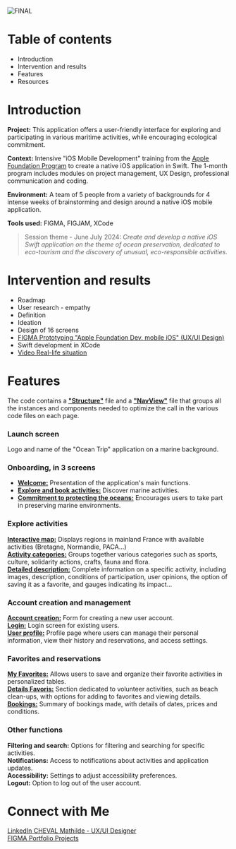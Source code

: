![FINAL](https://github.com/mathildecheval/AppOceanTrip/assets/174261397/cb121f8f-c3e0-441a-b565-aab6add175f0)

# Table of contents
* Introduction
* Intervention and results
* Features
* Resources
  
# Introduction
**Project:** This application offers a user-friendly interface for exploring and participating in various maritime activities, while encouraging ecological commitment.

**Context:** Intensive "iOS Mobile Development" training from the [Apple Foundation Program](https://www.apple.com/fr/newsroom/2024/06/apple-simplon-celebrate-five-years-of-training-for-aspiring-developers/) to create a native iOS application in Swift. The 1-month program includes modules on project management, UX Design, professional communication and coding. 

**Environment:** A team of 5 people from a variety of backgrounds for 4 intense weeks of brainstorming and design around a native iOS mobile application.

**Tools used:** FIGMA, FIGJAM, XCode

> Session theme - June July 2024: *Create and develop a native iOS Swift application on the theme of ocean preservation, dedicated to eco-tourism and the discovery of unusual, eco-responsible activities.*

# Intervention and results
* Roadmap
* User research - empathy
* Definition
* Ideation
* Design of 16 screens
* [FIGMA Prototyping "Apple Foundation Dev. mobile iOS" (UX/UI Design)](https://www.figma.com/proto/41b0HeOcnTgf5l9W4jjxrQ/Portfolio?page-id=0%3A1&type=design&node-id=1-2&viewport=455%2C332%2C0.39&t=qwSz3Q3tPfUjJJVw-1&scaling=scale-down-width&starting-point-node-id=1%3A2)
* Swift development in XCode
* [Video Real-life situation](https://drive.google.com/file/d/17kxiTfZ16zgWg-TZ9AWTlfwBktwuebVS/view)

# Features
The code contains a [**"Structure"**](AppOceanTrip/structure.swift) file and a [**"NavView"**](AppOceanTrip/NavView.swift) file that groups all the instances and components needed to optimize the call in the various code files on each page.

### Launch screen
Logo and name of the "Ocean Trip" application on a marine background.

### Onboarding, in 3 screens
 * [**Welcome:**](AppOceanTrip/onBoarding1.swift) Presentation of the application's main functions.
 * [**Explore and book activities:**](AppOceanTrip/onBoarding2.swift) Discover marine activities.
 * [**Commitment to protecting the oceans:**](AppOceanTrip/onBoarding3.swift) Encourages users to take part in preserving marine environments.
   
### Explore activities
[**Interactive map:**](AppOceanTrip/CarteView.swift) Displays regions in mainland France with available activities (Bretagne, Normandie, PACA...)<br>
[**Activity categories:**](AppOceanTrip/ListeView.swift) Groups together various categories such as sports, culture, solidarity actions, crafts, fauna and flora.<br>
[**Detailed description:**](AppOceanTrip/DescriptionView.swift) Complete information on a specific activity, including images, description, conditions of participation, user opinions, the option of saving it as a favorite, and gauges indicating its impact...

### Account creation and management
[**Account creation:**](AppOceanTrip/CreationCompte.swift) Form for creating a new user account.<br>
[**Login:**](AppOceanTrip/ConnexionView.swift) Login screen for existing users.<br>
[**User profile:**](AppOceanTrip/CompteView.swift) Profile page where users can manage their personal information, view their history and reservations, and access settings.<br>

### Favorites and reservations
[**My Favorites:**](AppOceanTrip/FavorisView.swift) Allows users to save and organize their favorite activities in personalized tables.<br>
[**Details Favoris:**](AppOceanTrip/DetailFavoris.swift) Section dedicated to volunteer activities, such as beach clean-ups, with options for adding to favorites and viewing details.<br>
[**Bookings:**](AppOceanTrip/ReservationView.swift) Summary of bookings made, with details of dates, prices and conditions.<br>

### Other functions
**Filtering and search:** Options for filtering and searching for specific activities.<br>
**Notifications:** Access to notifications about activities and application updates.<br>
**Accessibility:** Settings to adjust accessibility preferences.<br>
**Logout:** Option to log out of the user account.<br>

# Connect with Me
[LinkedIn CHEVAL Mathilde - UX/UI Designer](https://www.linkedin.com/in/mathilde-cheval/)  
[FIGMA Portfolio Projects](https://www.figma.com/proto/41b0HeOcnTgf5l9W4jjxrQ/Portfolio?page-id=0%3A1&type=design&node-id=1-2&viewport=455%2C332%2C0.39&t=qwSz3Q3tPfUjJJVw-1&scaling=scale-down-width&starting-point-node-id=1%3A2)
